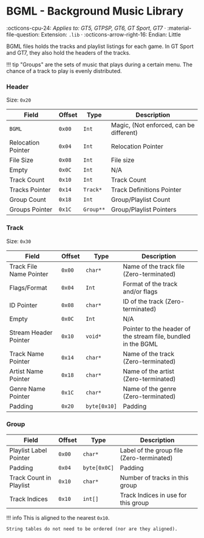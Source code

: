 # BGML - Background Music Library

:octicons-cpu-24: *Applies to: GT5, GTPSP, GT6, GT Sport, GT7* · :material-file-question: Extension: `.lib` · :octicons-arrow-right-16: Endian: Little

BGML files holds the tracks and playlist listings for each game. In GT Sport and GT7, they also hold the headers of the tracks.

!!! tip
    "Groups" are the sets of music that plays during a certain menu. The chance of a track to play is evenly distributed.

### Header

Size: `0x20`

Field              | Offset         | Type       | Description                                        |
----------------   | ------------   | ---------- | --------------------------------------             |
`BGML`             |  `0x00`        | `Int`      | Magic, (Not enforced, can be different)            |
Relocation Pointer |  `0x04`        | `Int`      | Relocation Pointer                                 |
File Size          |  `0x08`        | `Int`      | File size                                          |
Empty              |  `0x0C`        | `Int`      | N/A                                                |
Track Count        |  `0x10`        | `Int`      | Track Count                                        |
Tracks Pointer     |  `0x14`        | `Track*`   | Track Definitions Pointer                          |
Group Count        |  `0x18`        | `Int`      | Group/Playlist Count                               |
Groups Pointer     |  `0x1C`        | `Group**`  | Group/Playlist Pointers                            |

### Track

Size: `0x30`

Field                   | Offset         | Type         | Description                                                     |
----------------        | ------------   | ----------   | --------------------------------------                          |
Track File Name Pointer |  `0x00`        | `char*`      | Name of the track file (Zero-terminated)                        |
Flags/Format            |  `0x04`        | `Int`        | Format of the track and/or flags                                |
ID Pointer              |  `0x08`        | `char*`      | ID of the track (Zero-terminated)                               |
Empty                   |  `0x0C`        | `Int`        | N/A                                                             |
Stream Header Pointer   |  `0x10`        | `void*`      | Pointer to the header of the stream file, bundled in the BGML   |
Track Name Pointer      |  `0x14`        | `char*`      | Name of the track (Zero-terminated)                             |
Artist Name Pointer     |  `0x18`        | `char*`      | Name of the artist (Zero-terminated)                            |
Genre Name Pointer      |  `0x1C`        | `char*`      | Name of the genre (Zero-terminated)                             |
Padding                 |  `0x20`        | `byte[0x10]` | Padding                                                         |

### Group

Field                    | Offset         | Type         | Description                                                     |
----------------         | ------------   | ----------   | --------------------------------------                          |
Playlist Label Pointer   |  `0x00`        | `char*`      | Label of the group file (Zero-terminated)                       |
Padding                  |  `0x04`        | `byte[0x0C]` | Padding                                                         |
Track Count in Playlist  |  `0x10`        | `char*`      | Number of tracks in this group                                  |
Track Indices            |  `0x10`        | `int[]`      | Track Indices in use for this group                             |

!!! info
    This is aligned to the nearest `0x10`.

    String tables do not need to be ordered (nor are they aligned).